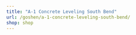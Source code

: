 ```yaml
---
title: "A-1 Concrete Leveling South Bend"
url: /goshen/a-1-concrete-leveling-south-bend/
shop: shop
---
```

